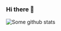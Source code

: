 ### Hi there 👋

![Some github stats](https://github-readme-stats.vercel.app/api?username=sawilde&show_icons=true&count_private=true&hide=stars,issues&theme=dark)

<!--
**sawilde/sawilde** is a ✨ _special_ ✨ repository because its `README.md` (this file) appears on your GitHub profile.

Here are some ideas to get you started:

- 🔭 I’m currently working on ...
- 🌱 I’m currently learning ...
- 👯 I’m looking to collaborate on ...
- 🤔 I’m looking for help with ...
- 💬 Ask me about ...
- 📫 How to reach me: ...
- 😄 Pronouns: ...
- ⚡ Fun fact: ...
-->
